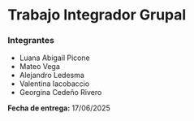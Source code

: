# Trabajo Integrador Grupal

### Integrantes
- Luana Abigail Picone
- Mateo Vega
- Alejandro Ledesma
- Valentina Iacobaccio
- Georgina Cedeño Rivero

  
**Fecha de entrega:** 17/06/2025
